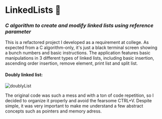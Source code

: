 # LinkedLists :jigsaw:
### _C algorithm to create and modify linked lists using reference parameter_
This is a refactored project I developed as a requirement at college. As expected from a C algorithm-only, it's just a black terminal screen showing a bunch numbers and basic instructions. The application features basic manipulations in 3 different types of linked lists, including basic insertion, ascending order insertion, remove element, print list and split list.

#### Doubly linked list:

![doublyList](https://user-images.githubusercontent.com/97343285/199109763-e2f8c30c-2892-48e2-ba7e-d0a1f783fcdb.gif)

The original code was such a mess and with a ton of code repetition, so I decided to organize it properly and avoid the fearsome CTRL+V. Despite simple, it was very important to make me understand a few abstract concepts such as pointers and memory adress.
